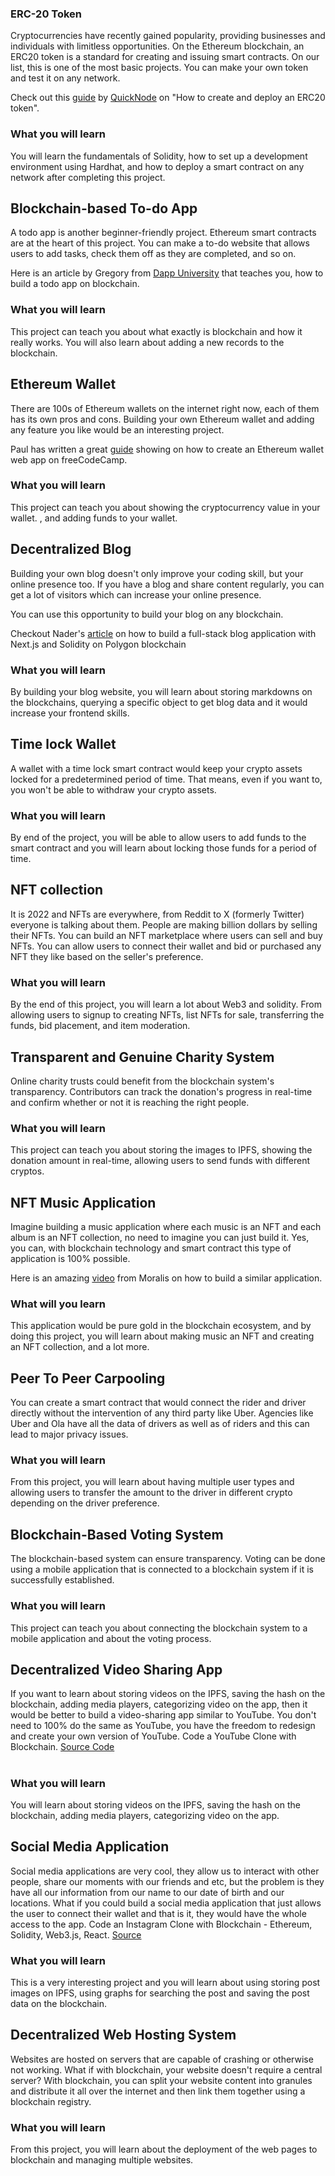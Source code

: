 ### ERC-20 Token

Cryptocurrencies have recently gained popularity, providing businesses and individuals with limitless opportunities. On the Ethereum blockchain, an ERC20 token is a standard for creating and issuing smart contracts. On our list, this is one of the most basic projects. You can make your own token and test it on any network.

Check out this [guide](https://www.quicknode.com/guides/solidity/how-to-create-and-deploy-an-erc20-token) by [QuickNode](https://www.quicknode.com/) on "How to create and deploy an ERC20 token".

### What you will learn

You will learn the fundamentals of Solidity, how to set up a development environment using Hardhat, and how to deploy a smart contract on any network after completing this project.

##

## Blockchain-based To-do App

A todo app is another beginner-friendly project. Ethereum smart contracts are at the heart of this project. You can make a to-do website that allows users to add tasks, check them off as they are completed, and so on.

Here is an article by Gregory from [Dapp University](https://www.dappuniversity.com/articles/blockchain-app-tutorial) that teaches you, how to build a todo app on blockchain.

### What you will learn

This project can teach you about what exactly is blockchain and how it really works. You will also learn about adding a new records to the blockchain.

##

## Ethereum Wallet

There are 100s of Ethereum wallets on the internet right now, each of them has its own pros and cons. Building your own Ethereum wallet and adding any feature you like would be an interesting project.

Paul has written a great [guide](https://www.freecodecamp.org/news/how-to-build-an-ethereum-wallet-web-app-ac77dcaac573/) showing on how to create an Ethereum wallet web app on freeCodeCamp.

### What you will learn

This project can teach you about showing the cryptocurrency value in your wallet. , and adding funds to your wallet.

##

## Decentralized Blog

Building your own blog doesn't only improve your coding skill, but your online presence too. If you have a blog and share content regularly, you can get a lot of visitors which can increase your online presence.

You can use this opportunity to build your blog on any blockchain.

Checkout Nader's [article](https://dev.to/edge-and-node/the-complete-guide-to-full-stack-web3-development-4g74) on how to build a full-stack blog application with Next.js and Solidity on Polygon blockchain

### What you will learn

By building your blog website, you will learn about storing markdowns on the blockchains, querying a specific object to get blog data and it would increase your frontend skills.

##

## Time lock Wallet

A wallet with a time lock smart contract would keep your crypto assets locked for a predetermined period of time. That means, even if you want to, you won't be able to withdraw your crypto assets.

### What you will learn

By end of the project, you will be able to allow users to add funds to the smart contract and you will learn about locking those funds for a period of time.

##

## NFT collection

It is 2022 and NFTs are everywhere, from Reddit to X (formerly Twitter) everyone is talking about them. People are making billion dollars by selling their NFTs. You can build an NFT marketplace where users can sell and buy NFTs. You can allow users to connect their wallet and bid or purchased any NFT they like based on the seller's preference.

### What you will learn

By the end of this project, you will learn a lot about Web3 and solidity. From allowing users to signup to creating NFTs, list NFTs for sale, transferring the funds, bid placement, and item moderation.

##

## Transparent and Genuine Charity System

Online charity trusts could benefit from the blockchain system's transparency. Contributors can track the donation's progress in real-time and confirm whether or not it is reaching the right people.

### What you will learn

This project can teach you about storing the images to IPFS, showing the donation amount in real-time, allowing users to send funds with different cryptos.

##

## NFT Music Application

Imagine building a music application where each music is an NFT and each album is an NFT collection, no need to imagine you can just build it. Yes, you can, with blockchain technology and smart contract this type of application is 100% possible.

Here is an amazing [video](https://www.youtube.com/watch?v=E7R1gX-pEAs) from Moralis on how to build a similar application.

### What will you learn

This application would be pure gold in the blockchain ecosystem, and by doing this project, you will learn about making music an NFT and creating an NFT collection, and a lot more.

##

## Peer To Peer Carpooling

You can create a smart contract that would connect the rider and driver directly without the intervention of any third party like Uber. Agencies like Uber and Ola have all the data of drivers as well as of riders and this can lead to major privacy issues.

### What you will learn

From this project, you will learn about having multiple user types and allowing users to transfer the amount to the driver in different crypto depending on the driver preference.

##

## Blockchain-Based Voting System

The blockchain-based system can ensure transparency. Voting can be done using a mobile application that is connected to a blockchain system if it is successfully established.

### What you will learn

This project can teach you about connecting the blockchain system to a mobile application and about the voting process.

##

## Decentralized Video Sharing App

If you want to learn about storing videos on the IPFS, saving the hash on the blockchain, adding media players, categorizing video on the app, then it would be better to build a video-sharing app similar to YouTube. You don't need to 100% do the same as YouTube, you have the freedom to redesign and create your own version of YouTube. Code a YouTube Clone with Blockchain. [Source Code](https://www.dappuniversity.com/videos/OLsteD3xkPQ)

#

### What you will learn

You will learn about storing videos on the IPFS, saving the hash on the blockchain, adding media players, categorizing video on the app.

##

## Social Media Application

Social media applications are very cool, they allow us to interact with other people, share our moments with our friends and etc, but the problem is they have all our information from our name to our date of birth and our locations. What if you could build a social media application that just allows the user to connect their wallet and that is it, they would have the whole access to the app. Code an Instagram Clone with Blockchain - Ethereum, Solidity, Web3.js, React. [Source](https://www.dappuniversity.com/videos/8rhueOcTu8k)

### What you will learn

This is a very interesting project and you will learn about using storing post images on IPFS, using graphs for searching the post and saving the post data on the blockchain.

##

## Decentralized Web Hosting System

Websites are hosted on servers that are capable of crashing or otherwise not working. What if with blockchain, your website doesn't require a central server? With blockchain, you can split your website content into granules and distribute it all over the internet and then link them together using a blockchain registry.

### What you will learn

From this project, you will learn about the deployment of the web pages to blockchain and managing multiple websites.
